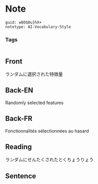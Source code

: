 # Note
```
guid: w8O$8u}hX+
notetype: AI-Vocabulary-Style
```

### Tags
```
```

## Front
ランダムに選択された特徴量

## Back-EN
Randomly selected features

## Back-FR
Fonctionnalités sélectionnées au hasard

## Reading
ランダムにせんたくされたとくちょうりょう

## Sentence

